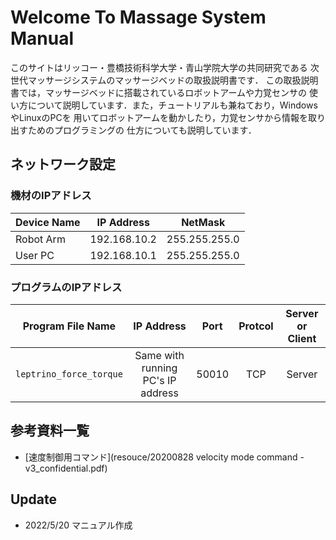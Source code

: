 # Welcome To Massage System Manual

このサイトはリッコー・豊橋技術科学大学・青山学院大学の共同研究である
次世代マッサージシステムのマッサージベッドの取扱説明書です．
この取扱説明書では，マッサージベッドに搭載されているロボットアームや力覚センサの
使い方について説明しています．また，チュートリアルも兼ねており，WindowsやLinuxのPCを
用いてロボットアームを動かしたり，力覚センサから情報を取り出すためのプログラミングの
仕方についても説明しています．

## ネットワーク設定
### 機材のIPアドレス
|Device Name|IP Address|NetMask|
|-----------|----------|-------|
|Robot Arm  |192.168.10.2|255.255.255.0|
|User PC    |192.168.10.1|255.255.255.0|


### プログラムのIPアドレス
|Program File Name|IP Address|Port|Protcol|Server or Client|
|:---------------:|:--------:|:--:|:-----:|:--------------:|
|`leptrino_force_torque`|Same with running PC's IP address|50010|TCP|Server|

## 参考資料一覧
- [速度制御用コマンド](resouce/20200828 velocity mode command -v3_confidential.pdf)


## Update
- 2022/5/20 マニュアル作成

